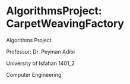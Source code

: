 # AlgorithmsProject: CarpetWeavingFactory
Algorithms Project

Professor: Dr. Peyman Adibi

University of Isfahan 1401_2

Computer Engineering
